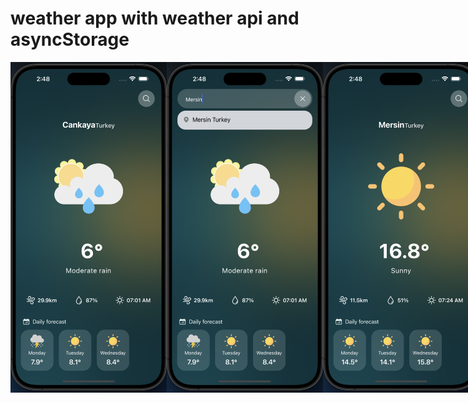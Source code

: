 # weather app with weather api and asyncStorage

<div style="display: flex; flex-direction: row;">
    <img src="assets/ss/img1.png" width="250" />
    <img src="assets/ss/img2.png" width="250" />
    <img src="assets/ss/img3.png" width="250" />
</div>
